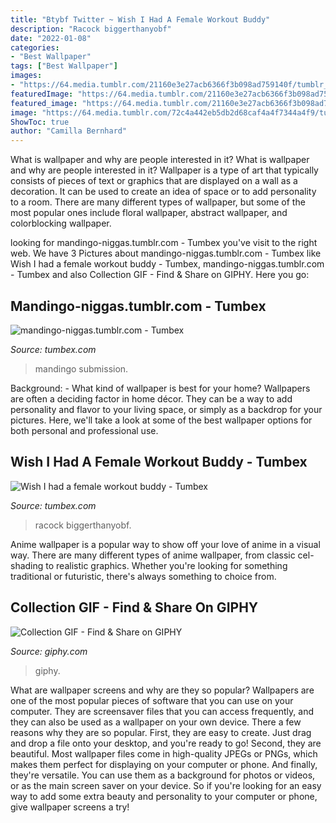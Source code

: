 ```yaml
---
title: "Btybf Twitter ~ Wish I Had A Female Workout Buddy"
description: "Racock biggerthanyobf"
date: "2022-01-08"
categories:
- "Best Wallpaper"
tags: ["Best Wallpaper"]
images:
- "https://64.media.tumblr.com/21160e3e27acb6366f3b098ad759140f/tumblr_nq1mvkCg9b1uniyfuo1_500.jpg"
featuredImage: "https://64.media.tumblr.com/21160e3e27acb6366f3b098ad759140f/tumblr_nq1mvkCg9b1uniyfuo1_500.jpg"
featured_image: "https://64.media.tumblr.com/21160e3e27acb6366f3b098ad759140f/tumblr_nq1mvkCg9b1uniyfuo1_500.jpg"
image: "https://64.media.tumblr.com/72c4a442eb5db2d68caf4a4f7344a4f9/tumblr_p76d66zpHZ1vtrpz1o1_400.jpg"
ShowToc: true
author: "Camilla Bernhard"
---
```



What is wallpaper and why are people interested in it?
What is wallpaper and why are people interested in it?
Wallpaper is a type of art that typically consists of pieces of text or graphics that are displayed on a wall as a decoration. It can be used to create an idea of space or to add personality to a room. There are many different types of wallpaper, but some of the most popular ones include floral wallpaper, abstract wallpaper, and colorblocking wallpaper.

	

		
looking for mandingo-niggas.tumblr.com - Tumbex you've visit to the right web. We have 3 Pictures about mandingo-niggas.tumblr.com - Tumbex like Wish I had a female workout buddy - Tumbex, mandingo-niggas.tumblr.com - Tumbex and also Collection GIF - Find &amp; Share on GIPHY. Here you go:
		
    
## Mandingo-niggas.tumblr.com - Tumbex

<img loading=lazy src="https://64.media.tumblr.com/72c4a442eb5db2d68caf4a4f7344a4f9/tumblr_p76d66zpHZ1vtrpz1o1_400.jpg" onerror="this.onerror=null;this.src='https://tse1.mm.bing.net/th?id=OIP.S8tF5ob4isQLBWsYFompYwAAAA&amp;pid=15.1';" alt="mandingo-niggas.tumblr.com - Tumbex">

_Source: tumbex.com_

>mandingo submission. 

	

Background: - What kind of wallpaper is best for your home?
Wallpapers are often a deciding factor in home décor. They can be a way to add personality and flavor to your living space, or simply as a backdrop for your pictures. Here, we'll take a look at some of the best wallpaper options for both personal and professional use.

    
## Wish I Had A Female Workout Buddy - Tumbex

<img loading=lazy src="https://64.media.tumblr.com/21160e3e27acb6366f3b098ad759140f/tumblr_nq1mvkCg9b1uniyfuo1_500.jpg" onerror="this.onerror=null;this.src='https://tse3.mm.bing.net/th?id=OIP.sXbV9_vsO51yBsFbM215SwAAAA&amp;pid=15.1';" alt="Wish I had a female workout buddy - Tumbex">

_Source: tumbex.com_

>racock biggerthanyobf. 

	

Anime wallpaper is a popular way to show off your love of anime in a visual way. There are many different types of anime wallpaper, from classic cel-shading to realistic graphics. Whether you're looking for something traditional or futuristic, there's always something to choice from.

    
## Collection GIF - Find &amp; Share On GIPHY

<img loading=lazy src="https://media.giphy.com/media/sxMxYMC7iNPB6/giphy.gif" onerror="this.onerror=null;this.src='https://tse4.mm.bing.net/th?id=OIP.HWRJkQXXleSlWOFraCXFDAHaEE&amp;pid=15.1';" alt="Collection GIF - Find &amp; Share on GIPHY">

_Source: giphy.com_

>giphy. 

	

What are wallpaper screens and why are they so popular?
Wallpapers are one of the most popular pieces of software that you can use on your computer. They are screensaver files that you can access frequently, and they can also be used as a wallpaper on your own device. There a few reasons why they are so popular. First, they are easy to create. Just drag and drop a file onto your desktop, and you're ready to go! Second, they are beautiful. Most wallpaper files come in high-quality JPEGs or PNGs, which makes them perfect for displaying on your computer or phone. And finally, they're versatile. You can use them as a background for photos or videos, or as the main screen saver on your device. So if you're looking for an easy way to add some extra beauty and personality to your computer or phone, give wallpaper screens a try!

